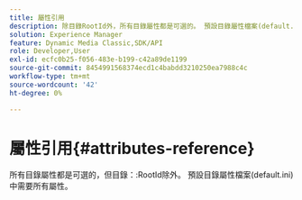 ```yaml
---
title: 屬性引用
description: 除目錄RootId外，所有目錄屬性都是可選的。 預設目錄屬性檔案(default.ini)中需要所有屬性。
solution: Experience Manager
feature: Dynamic Media Classic,SDK/API
role: Developer,User
exl-id: ecfc0b25-f056-483e-b199-c42a89de1199
source-git-commit: 8454991568374ecd1c4babdd3210250ea7988c4c
workflow-type: tm+mt
source-wordcount: '42'
ht-degree: 0%

---
```


# 屬性引用{#attributes-reference}

所有目錄屬性都是可選的，但目錄：:RootId除外。 預設目錄屬性檔案(default.ini)中需要所有屬性。
